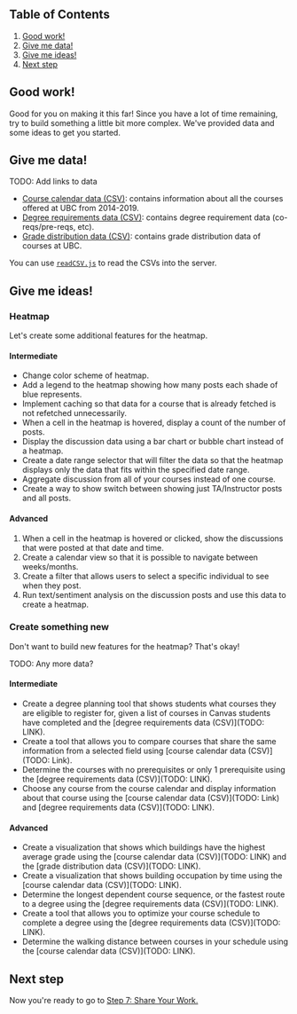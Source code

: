 ## Table of Contents
1. [Good work!](#good-work)
1. [Give me data!](#give-me-data)
1. [Give me ideas!](#give-me-ideas)
1. [Next step](#next-step)

## Good work!
Good for you on making it this far! Since you have a lot of time remaining, try to build something a little bit more complex. We've provided data and some ideas to get you started.

## Give me data!
TODO: Add links to data

* [Course calendar data (CSV)](): contains information about all the courses offered at UBC from 2014-2019.
* [Degree requirements data (CSV)](): contains degree requirement data (co-reqs/pre-reqs, etc).
* [Grade distribution data (CSV)](): contains grade distribution data of courses at UBC.

You can use [`readCSV.js`](./backend/readCSV.js) to read the CSVs into the server.

## Give me ideas!

### Heatmap
Let's create some additional features for the heatmap.

#### Intermediate
* Change color scheme of heatmap.
* Add a legend to the heatmap showing how many posts each shade of blue represents.
* Implement caching so that data for a course that is already fetched is not refetched unnecessarily.
* When a cell in the heatmap is hovered, display a count of the number of posts.
* Display the discussion data using a bar chart or bubble chart instead of a heatmap.
* Create a date range selector that will filter the data so that the heatmap displays only the data that fits within the specified date range.
* Aggregate discussion from all of your courses instead of one course.
* Create a way to show switch between showing just TA/Instructor posts and all posts.

#### Advanced
1. When a cell in the heatmap is hovered or clicked, show the discussions that were posted at that date and time.
1. Create a calendar view so that it is possible to navigate between weeks/months.
1. Create a filter that allows users to select a specific individual to see when they post.
1. Run text/sentiment analysis on the discussion posts and use this data to create a heatmap.

### Create something new
Don't want to build new features for the heatmap? That's okay!

TODO: Any more data?

#### Intermediate
* Create a degree planning tool that shows students what courses they are eligible to register for, given a list of courses in Canvas students have completed and the [degree requirements data (CSV)](TODO: LINK).
* Create a tool that allows you to compare courses that share the same information from a selected field using [course calendar data (CSV)](TODO: Link).
* Determine the courses with no prerequisites or only 1 prerequisite using the [degree requirements data (CSV)](TODO: LINK).
* Choose any course from the course calendar and display information about that course using the [course calendar data (CSV)](TODO: Link) and [degree requirements data (CSV)](TODO: LINK).

#### Advanced
* Create a visualization that shows which buildings have the highest average grade using the [course calendar data (CSV)](TODO: LINK) and the [grade distribution data (CSV)](TODO: LINK).
* Create a visualization that shows building occupation by time using the [course calendar data (CSV)](TODO: LINK).
* Determine the longest dependent course sequence, or the fastest route to a degree using the [degree requirements data (CSV)](TODO: LINK).
* Create a tool that allows you to optimize your course schedule to complete a degree using the [degree requirements data (CSV)](TODO: LINK).
* Determine the walking distance between courses in your schedule using the [course calendar data (CSV)](TODO: LINK).

## Next step
Now you're ready to go to [Step 7: Share Your Work.](7-Share-Your-Work.md)

